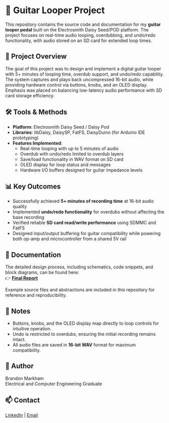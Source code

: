 # 🎸 Guitar Looper Project

This repository contains the source code and documentation for my **guitar looper pedal** built on the Electrosmith Daisy Seed/POD platform. The project focuses on real-time audio looping, overdubbing, and undo/redo functionality, with audio stored on an SD card for extended loop times.

## 📄 Project Overview
The goal of this project was to design and implement a digital guitar looper with 5+ minutes of looping time, overdub support, and undo/redo capability. The system captures and plays back uncompressed 16-bit audio, while providing hardware control via buttons, knobs, and an OLED display. Emphasis was placed on balancing low-latency audio performance with SD card storage efficiency.

## 🛠 Tools & Methods
- **Platform**: Electrosmith Daisy Seed / Daisy Pod  
- **Libraries**: libDaisy, DaisySP, FatFS, DaisyDuino (for Arduino IDE prototyping)  
- **Features Implemented**:
  - Real-time looping with up to 5 minutes of audio  
  - Overdub with undo/redo limited to overdub layers  
  - Save/load functionality in WAV format on SD card  
  - OLED display for loop status and messages  
  - Hardware I/O buffers designed for guitar impedance levels  

## 📊 Key Outcomes
- Successfully achieved **5+ minutes of recording time** at 16-bit audio quality  
- Implemented **undo/redo functionality** for overdubs without affecting the base recording  
- Verified reliable **SD card read/write performance** using SDMMC and FatFS  
- Designed input/output buffering for guitar compatibility while powering both op-amp and microcontroller from a shared 5V rail  

## 📄 Documentation
The detailed design process, including schematics, code snippets, and block diagrams, can be found here:  
👉 [**Final Report**](./docs/Looper_Project_Report.pdf)  

Example source files and abstractions are included in this repository for reference and reproducibility.

## 🔖 Notes
- Buttons, knobs, and the OLED display map directly to loop controls for intuitive operation.  
- Undo is restricted to overdubs, ensuring the initial recording remains intact.  
- All audio files are saved in **16-bit WAV** format for maximum compatibility.  

## 📝 Author
Brandon Markham  
Electrical and Computer Engineering Graduate  

## 📫 Contact
[LinkedIn](https://www.linkedin.com/) | [Email](mailto:youremail@example.com)
